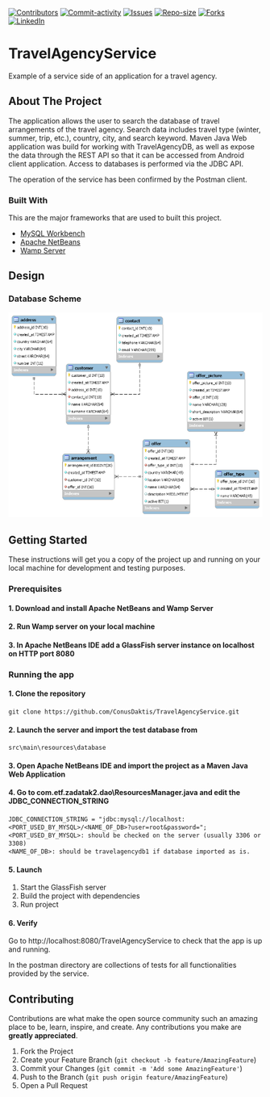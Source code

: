 [![Contributors][contributors-shield]][contributors-url]
[![Commit-activity][commit-activity-shield]][commit-activity-url]
[![Issues][issues-shield]][issues-url]
[![Repo-size][repo-size-shield]][repo-size-url]
[![Forks][forks-shield]][forks-url]
[![LinkedIn][linkedin-shield]][linkedin-url]

# TravelAgencyService
Example of a service side of an application for a travel agency.

<!-- ABOUT THE PROJECT -->
## About The Project

The application allows the user to search the database of travel arrangements of the travel agency. Search data includes travel type (winter, summer, trip, etc.), country, city, and search keyword.
Maven Java Web application was build for working with TravelAgencyDB, as well as expose the data through the REST API so that it can be accessed from Android client application.
Access to databases is performed via the JDBC API.

The operation of the service has been confirmed by the Postman client. 

### Built With

This are the major frameworks that are used to built this project.
* [MySQL Workbench](https://dev.mysql.com/downloads/workbench/apa)
* [Apache NetBeans](https://netbeans.apache.org/)
* [Wamp Server](https://www.wampserver.com/en/)

<!-- DESIGN -->
## Design

### Database Scheme

![Database scheme][database-screenshot]

<!-- GETTING STARTED -->
## Getting Started

These instructions will get you a copy of the project up and running on your local machine for development and testing purposes.

### Prerequisites

#### 1. Download and install Apache NetBeans and Wamp Server

#### 2. Run Wamp server on your local machine

#### 3. In Apache NetBeans IDE add a GlassFish server instance on localhost on HTTP port 8080

### Running the app

#### 1. Clone the repository

```
git clone https://github.com/ConusDaktis/TravelAgencyService.git
```

#### 2. Launch the server and import the test database from 
```
src\main\resources\database
```
#### 3. Open Apache NetBeans IDE and import the project as a Maven Java Web Application

#### 4. Go to com.etf.zadatak2.dao\ResourcesManager.java and edit the JDBC_CONNECTION_STRING
```
JDBC_CONNECTION_STRING = "jdbc:mysql://localhost:<PORT_USED_BY_MYSQL>/<NAME_OF_DB>?user=root&password=";
<PORT_USED_BY_MYSQL>: should be checked on the server (usually 3306 or 3308)
<NAME_OF_DB>: should be travelagencydb1 if database imported as is. 
```
#### 5. Launch
1. Start the GlassFish server
2. Build the project with dependencies
3. Run project

#### 6. Verify

Go to http://localhost:8080/TravelAgencyService to check that the app is up and running.

In the postman directory are collections of tests for all functionalities provided by the service.

<!-- CONTRIBUTING -->
## Contributing

Contributions are what make the open source community such an amazing place to be, learn, inspire, and create. Any contributions you make are **greatly appreciated**.

1. Fork the Project
2. Create your Feature Branch (`git checkout -b feature/AmazingFeature`)
3. Commit your Changes (`git commit -m 'Add some AmazingFeature'`)
4. Push to the Branch (`git push origin feature/AmazingFeature`)
5. Open a Pull Request

<!-- MARKDOWN LINKS & IMAGES -->
[contributors-shield]: https://img.shields.io/github/contributors/ConusDaktis/TravelAgencyService
[contributors-url]: https://github.com/ConusDaktis/TravelAgencyService/graphs/contributors
[forks-shield]: https://img.shields.io/github/forks/ConusDaktis/TravelAgencyService?style=social
[forks-url]: https://github.com/ConusDaktis/TravelAgencyService/network/members
[issues-shield]: https://img.shields.io/github/issues/ConusDaktis/TravelAgencyService
[issues-url]: https://github.com/ConusDaktis/TravelAgencyService/issues
[commit-activity-shield]: https://img.shields.io/github/last-commit/ConusDaktis/TravelAgencyService
[commit-activity-url]: https://github.com/ConusDaktis/TravelAgencyService/graphs/commit-activity
[repo-size-shield]: https://img.shields.io/github/repo-size/ConusDaktis/TravelAgencyService
[repo-size-url]: https://img.shields.io/github/repo-size/ConusDaktis/TravelAgencyService
[linkedin-shield]: https://img.shields.io/badge/LinkedIn-0077B5?style=plastice&logo=linkedin&logoColor=white
[linkedin-url]: https://linkedin.com/in/stokicdusan
[database-screenshot]: src/main/resources/database/database.png
[localhost-url]: http://localhost:8080/TravelAgencyService

